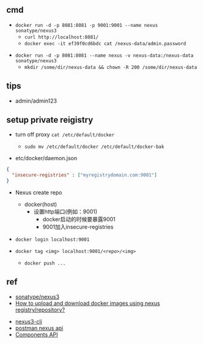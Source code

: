 

## cmd

+ `docker run -d -p 8081:8081 -p 9001:9001 --name nexus sonatype/nexus3`
    + `curl http://localhost:8081/`
    + `docker exec -it ef39f0cd6bdc cat /nexus-data/admin.password`

<!-- mount data -->
+ `docker run -d -p 8081:8081 --name nexus -v nexus-data:/nexus-data sonatype/nexus3`
    + `mkdir /some/dir/nexus-data && chown -R 200 /some/dir/nexus-data`



## tips
+ admin/admin123


## setup private reigistry

+ turn off proxy `cat /etc/default/docker`
    + `sudo mv /etc/default/docker /etc/default/docker-bak`

+ etc/docker/daemon.json
```json
{
  "insecure-registries" : ["myregistrydomain.com:9001"]
}
```

+ Nexus create repo
    + docker(host)
        + 设置http端口(例如：9001)
            + docker启动的时候要暴露9001
            + 9001加入insecure-registries

+ `docker login localhost:9001`
+ `docker tag <img> localhost:9001/<repo>/<img>`
    + `docker push ...`

## ref

+ [sonatype/nexus3](https://hub.docker.com/r/sonatype/nexus3/)
+ [How to upload and download docker images using nexus registry/repository?](https://www.devopsschool.com/blog/how-to-upload-and-download-docker-images-using-nexus-registry-repository/)

<!-- api -->
+ [nexus3-cli](https://nexus3-cli.readthedocs.io/en/latest/api.html#sonatype-nexus-3-api-documentation)
+ [postman nexus api](https://www.postman.com/njrusmc/workspace/public-collections/request/14123647-9750078b-56d8-4627-853e-d6a141368f0b)
+ [Components API](https://help.sonatype.com/repomanager3/integrations/rest-and-integration-api/components-api#ComponentsAPI-UploadComponent)